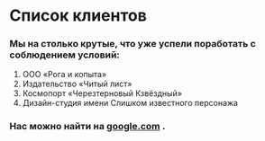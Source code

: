 # **Список клиентов**
### Мы на столько крутыe, что уже успели поработать с соблюдением условий:

 1. ООО «Рога и копыта»
 2. Издательство «Читый лист»
 3. Космопорт «Черезтерновый Кзвёздный»
 4. Дизайн-студия имени Слишком известного персонажа
### Нас можно найти на [google.com](#id) .

